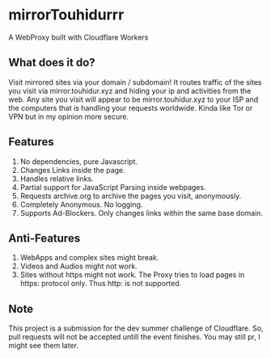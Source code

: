 # mirrorTouhidurrr
A WebProxy built with Cloudflare Workers

## What does it do?
Visit mirrored sites via your domain / subdomain! It routes traffic of the sites you visit via mirror.touhidur.xyz and hiding your ip and activities from the web. Any site you visit will appear to be mirror.touhidur.xyz to your ISP and the computers that is handling your requests worldwide. Kinda like Tor or VPN but in my opinion more secure.

## Features
1. No dependencies, pure Javascript.
2. Changes Links inside the page.
3. Handles relative links.
4. Partial support for JavaScript Parsing inside webpages.
5. Requests archive.org to archive the pages you visit, anonymously.
6. Completely Anonymous. No logging.
7. Supports Ad-Blockers. Only changes links within the same base domain.

## Anti-Features
1. WebApps and complex sites might break.
2. Videos and Audios might not work.
3. Sites without https might not work. The Proxy tries to load pages in https: protocol only. Thus http: is not supported.

## Note
This project is a submission for the dev summer challenge of Cloudflare. So, pull requests will not be accepted untill the event finishes. You may still pr, I might see them later.
